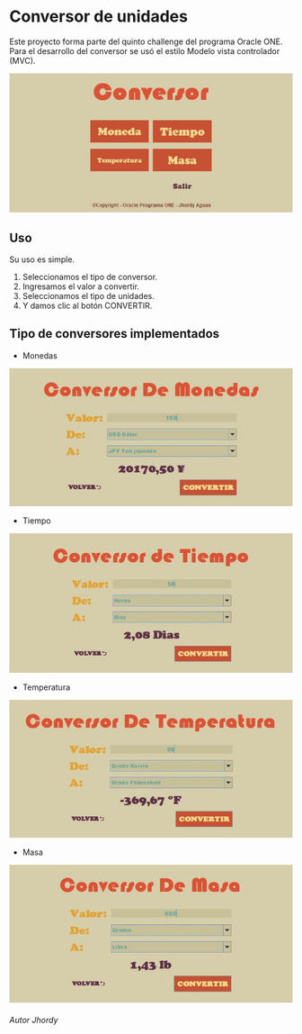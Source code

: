 # Conversor de unidades
Este proyecto forma parte del quinto challenge del programa Oracle ONE.
Para el desarrollo del conversor se usó el estilo Modelo vista controlador (MVC).

![Home](./img/img1.JPG)

## Uso
Su uso es simple.
1. Seleccionamos el tipo de conversor.
2. Ingresamos el valor a convertir.
3. Seleccionamos el tipo de unidades.
4. Y damos clic al botón CONVERTIR.

## Tipo de conversores implementados
- Monedas

![Home](./img/img2.JPG)

- Tiempo

![Home](./img/img3.JPG)

- Temperatura

![Home](./img/img4.JPG)

- Masa

![Home](./img/img5.JPG)

###### Autor Jhordy
